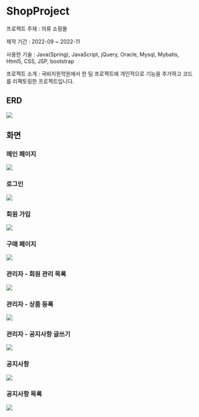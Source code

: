 <h1> ShopProject </h1>
<p>프로젝트 주제 : 의류 쇼핑몰</p>
<p>제작 기간 : 2022-09 ~ 2022-11</p>
<p>사용한 기술 : Java(Spring), JavaScript, jQuery, Oracle, Mysql, Mybatis, Html5, CSS, JSP, bootstrap</p>
<p>프로젝트 소개 : 국비지원학원에서 한 팀 프로젝트에 개인적으로 기능을 추가하고 코드를 리팩토링한 프로젝트입니다.</p>
<h2>ERD</h2>
<img src="../[asset]/shopproject/sql/shopproject_erd.png" />
<h2>화면</h2>
<h3>메인 페이지</h3>
<img src="../[asset]/shopproject/portfolio/main_page01.png" />
<h3>로그인</h3>
<img src="../[asset]/shopproject/portfolio/login01.png" />
<h3>회원 가입</h3>
<img src="../[asset]/shopproject/portfolio/register01.png" />
<h3>구매 페이지</h3>
<img src="../[asset]/shopproject/portfolio/items02.png" />
<h3>관리자 - 회원 관리 목록</h3>
<img src="../[asset]/shopproject/portfolio/manager_member01.png" />
<h3>관리자 - 상품 등록</h3>
<img src="../[asset]/shopproject/portfolio/manager_product01.png" />
<h3>관리자 - 공지사항 글쓰기</h3>
<img src="../[asset]/shopproject/portfolio/notice_write01.png" />
<h3>공지사항</h3>
<img src="../[asset]/shopproject/portfolio/notice_write02.png" />
<h3>공지사항 목록</h3>
<img src="../[asset]/shopproject/portfolio/notice01.png" />
